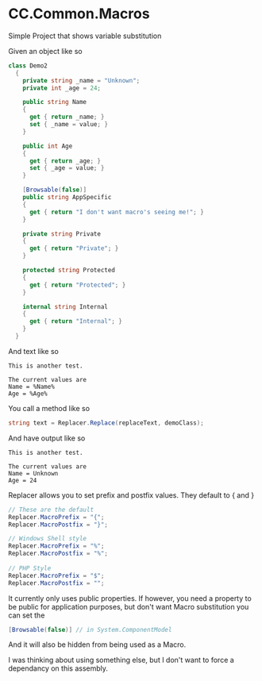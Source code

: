 # CC.Common.Macros
Simple Project that shows variable substitution

Given an object like so

```C#
class Demo2
  {
    private string _name = "Unknown";
    private int _age = 24;

    public string Name
    {
      get { return _name; }
      set { _name = value; }
    }

    public int Age
    {
      get { return _age; }
      set { _age = value; }
    }

    [Browsable(false)]
    public string AppSpecific
    {
      get { return "I don't want macro's seeing me!"; }
    }

    private string Private
    {
      get { return "Private"; }
    }

    protected string Protected
    {
      get { return "Protected"; }
    }

    internal string Internal
    {
      get { return "Internal"; }
    }
  }
```

And text like so

```
This is another test.

The current values are
Name = %Name%
Age = %Age%
```

You call a method like so

```C#
string text = Replacer.Replace(replaceText, demoClass);
```

And have output like so

```
This is another test.

The current values are
Name = Unknown
Age = 24
```

Replacer allows you to set prefix and postfix values. They default to { and }

```C#
// These are the default
Replacer.MacroPrefix = "{";
Replacer.MacroPostfix = "}";

// Windows Shell style
Replacer.MacroPrefix = "%";
Replacer.MacroPostfix = "%";
      
// PHP Style
Replacer.MacroPrefix = "$";
Replacer.MacroPostfix = "";
```

It currently only uses public properties. If however, you need a property to be public for application purposes, but don't want Macro substitution you can set the

```C#
[Browsable(false)] // in System.ComponentModel
```

And it will also be hidden from being used as a Macro.

I was thinking about using something else, but I don't want to force a dependancy on this assembly.